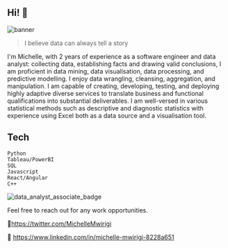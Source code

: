 ## Hi! 👋

![banner](https://user-images.githubusercontent.com/56601444/192840499-3b0c7d31-a44e-4314-8b5e-13acfb25eabe.png)


> I believe data can always tell a story


I'm Michelle, with 2 years of experience as a software engineer and data analyst: collecting data, establishing facts and drawing valid conclusions, I am proficient in data mining, data visualisation, data processing, and predictive modelling. I enjoy data wrangling, cleansing, aggregation, and manipulation. I am capable of creating, developing, testing, and deploying highly adaptive diverse services to translate business and functional qualifications into substantial deliverables.  I am well-versed in various statistical methods such as descriptive and diagnostic statistics with experience using Excel both as a data source and a visualisation tool. 

## Tech 
```
Python
Tableau/PowerBI
SQL
Javascript
React/Angular
C++
```
![data_analyst_associate_badge](https://user-images.githubusercontent.com/56601444/195754607-643b01b4-126a-4fc7-8dd0-9980300ae495.png)


Feel free to reach out for any work opportunities.

🔵https://twitter.com/MichelleMwirigi

🔵 https://www.linkedin.com/in/michelle-mwirigi-8228a651

<!---
mwirigikainyu/mwirigikainyu is a ✨ special ✨ repository because its `README.md` (this file) appears on your GitHub profile.
You can click the Preview link to take a look at your changes.
--->
